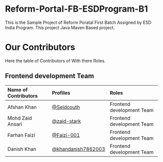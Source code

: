 # Reform-Portal-FB-ESDProgram-B1
This is the Sample Project of Reform Poratal First Batch Assigned by ESD India Program. This project Java Maven Based project.


# Our Contributors
Here the table of Contributors of With there Roles.

## Frontend development Team  

| Name of Contributors   |                                     Profiles                                        | Roles |
|:---                    |            :----                                                                   |    :----  |
| Afshan Khan           |  [@Seldcouth](https://github.com/Seldcouth)                                      |Frontend development Team |
| Mohd Zaid Ansari         |  [@zaid-stark](https://github.com/zaid-stark)                                  |Frontend development Team |
|Farhan Faizi             |  [@Faizi-001](https://github.com/Faizi-001)                                     |Frontend development Team |
|Danish Khan                |  [@khandanish7862003](https://github.com/khandanish7862003)                    |Frontend development Team|

